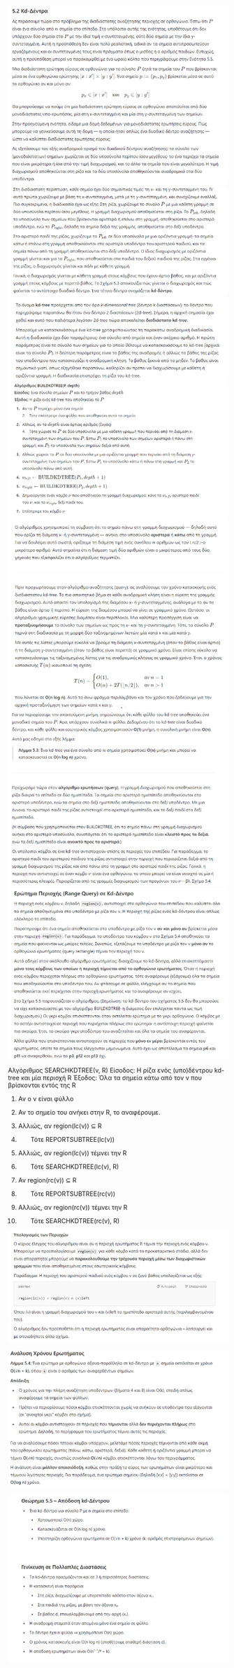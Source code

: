 ![alt text](image-10.png) 
![alt text](image-1.png)
![alt text](image-2.png)
![alt text](image-3.png)
![alt text](image-4.png)
![alt text](image-5.png)
![alt text](image-6.png)


Αλγόριθμος SEARCHKDTREE(ν, R)
Είσοδος: Η ρίζα ενός (υπο)δέντρου kd-tree και μία περιοχή R
Έξοδος: Όλα τα σημεία κάτω από τον ν που βρίσκονται εντός της R

1. Αν ο ν είναι φύλλο

2. Αν το σημείο του ανήκει στην R, το αναφέρουμε.

3. Αλλιώς, αν region(lc(ν)) ⊆ R

4.   Τότε REPORTSUBTREE(lc(ν))

5. Αλλιώς, αν region(lc(ν)) τέμνει την R

6.   Τότε SEARCHKDTREE(lc(ν), R)

7. Αν region(rc(ν)) ⊆ R

8.   Τότε REPORTSUBTREE(rc(ν))

9. Αλλιώς, αν region(rc(ν)) τέμνει την R

10.   Τότε SEARCHKDTREE(rc(ν), R)


![alt text](image-7.png)

![alt text](image-8.png)

![alt text](image-9.png)